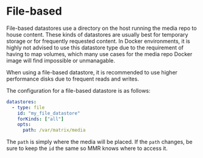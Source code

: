 # File-based

File-based datastores use a directory on the host running the media repo to house content. These
kinds of datastores are usually best for temporary storage or for frequently requested content. In
Docker environments, it is highly not advised to use this datastore type due to the requirement of
having to map volumes, which many use cases for the media repo Docker image will find impossible
or unmanagable.

When using a file-based datastore, it is recommended to use higher performance disks due to frequent
reads and writes.

The configuration for a file-based datastore is as follows:

```yaml
datastores:
  - type: file
    id: "my_file_datastore"
    forKinds: ["all"]
    opts:
      path: /var/matrix/media
```

The `path` is simply where the media will be placed. If the `path` changes, be sure to keep the
`id` the same so MMR knows where to access it.
